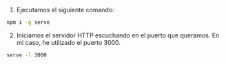 1. Ejecutamos el siguiente comando:

```bash
npm i -g serve
```

2. Iniciamos el servidor HTTP escuchando en el puerto que queramos. En mi caso, he utilizado el puerto 3000.

```bash
serve -l 3000
```


